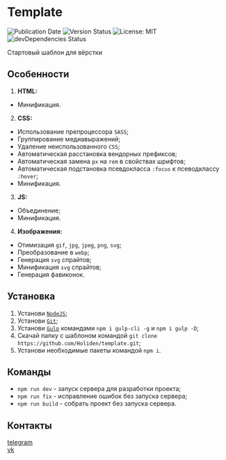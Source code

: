 # Template
![Publication Date](https://img.shields.io/static/v1?label=Release%20Date&message=23.07.2019&color=brightgreen&style=flat-square)
![Version Status](https://img.shields.io/github/package-json/v/Holiden/Template?label=Version&color=brightgreen&style=flat-square)
![License: MIT](https://img.shields.io/github/license/Holiden/Template?label=License&color=brightgreen&style=flat-square)
![devDependencies Status](https://img.shields.io/david/dev/Holiden/Template?label=Dependencies&color=brightgreen&style=flat-square)

Стартовый шаблон для вёрстки

## Особенности
1. **HTML:**
* Минификация.

2. **CSS:**
* Использование препроцессора `SASS`;
* Группирование медиавыражений;
* Удаление неиспользованного `CSS`;
* Автоматическая расстановка вендорных префиксов;
* Автоматическая замена `px` на `rem` в свойствах шрифтов;
* Автоматическая подстановка псевдокласса `:focus` к псеводклассу `:hover`;
* Минификация.

3. **JS:**
* Объединение;
* Минификация.

4. **Изображения:**
* Отимизация `gif`, `jpg`, `jpeg`, `png`, `svg`;
* Преобразование в `webp`;
* Генерация `svg` спрайтов;
* Минификация `svg` спрайтов;
* Генерация фавиконок.

## Установка
1. Установи [`NodeJS`](https://nodejs.org/en/);
2. Установи [`Git`](https://git-scm.com/downloads);
3. Установи [`Gulp`](https://gulpjs.com/) командами `npm i gulp-cli -g` и `npm i gulp -D`;
4. Скачай папку с шаблоном командой `git clone https://github.com/Holiden/template.git`;
5. Установи необходимые пакеты командой `npm i`.

## Команды
* `npm run dev` - запуск сервера для разработки проекта;
* `npm run fix` - исправление ошибок без запуска сервера;
* `npm run build` - собрать проект без запуска сервера.

## Контакты
[telegram](https://t.me/holiden)  
[vk](https://vk.com/holiden)
